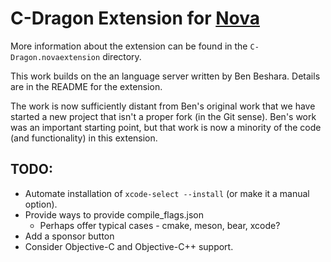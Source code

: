 # C-Dragon Extension for [Nova][nova]

More information about the extension can be found in the
`C-Dragon.novaextension` directory.

This work builds on the an language server written by
Ben Beshara. Details are in the README for the extension.

The work is now sufficiently distant from Ben's original work
that we have started a new project that isn't a proper fork
(in the Git sense).  Ben's work was an important starting point,
but that work is now a minority of the code (and functionality)
in this extension.

## TODO:

- Automate installation of `xcode-select --install` (or make it a manual option).
- Provide ways to provide compile_flags.json
  - Perhaps offer typical cases - cmake, meson, bear, xcode?
- Add a sponsor button
- Consider Objective-C and Objective-C++ support.

[nova]: https://nova.app "Nova website"
